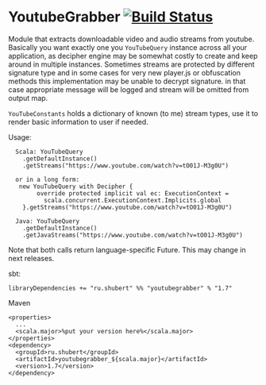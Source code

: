 # YoutubeGrabber [![Build Status](https://travis-ci.org/lure/YoutubeGrabber.svg?branch=master)](https://travis-ci.org/lure/YoutubeGrabber)

Module that extracts downloadable video and audio streams from youtube. Basically you want exactly one you `YouTubeQuery` 
instance across all your application, as decipher engine may be somewhat costly to create and keep around in multiple instances.
Sometimes streams are protected by different signature type and in some cases for very new player.js or obfuscation methods 
this implementation may be unable to decrypt signature. in that case appropriate message will be logged and stream will 
be omitted from output map.


`YouTubeConstants` holds a dictionary of known (to me) stream types, use it to render basic information to user if needed.   
 
Usage: 

```
  Scala: YouTubeQuery
    .getDefaultInstance()
    .getStreams("https://www.youtube.com/watch?v=tO01J-M3g0U")
  
  or in a long form: 
   new YouTubeQuery with Decipher {
        override protected implicit val ec: ExecutionContext = 
          scala.concurrent.ExecutionContext.Implicits.global
    }.getStreams("https://www.youtube.com/watch?v=tO01J-M3g0U")
  
  Java: YouTubeQuery
    .getDefaultInstance()
    .getJavaStreams("https://www.youtube.com/watch?v=tO01J-M3g0U")
``` 

Note that both calls return language-specific Future. This may change in next releases. 

sbt:
```
libraryDependencies += "ru.shubert" %% "youtubegrabber" % "1.7"
```

Maven 

```
<properties>
  ...
  <scala.major>%put your version here%</scala.major>
</properties>
<dependency>
  <groupId>ru.shubert</groupId>
  <artifactId>youtubegrabber_${scala.major}</artifactId>
  <version>1.7</version>
</dependency>
```